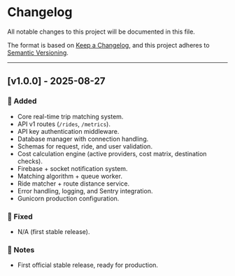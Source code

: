 # Changelog

All notable changes to this project will be documented in this file.

The format is based on [Keep a Changelog](https://keepachangelog.com/en/1.0.0/),
and this project adheres to [Semantic Versioning](https://semver.org/spec/v2.0.0.html).

---

## [v1.0.0] - 2025-08-27
### 🚀 Added
- Core real-time trip matching system.
- API v1 routes (`/rides`, `/metrics`).
- API key authentication middleware.
- Database manager with connection handling.
- Schemas for request, ride, and user validation.
- Cost calculation engine (active providers, cost matrix, destination checks).
- Firebase + socket notification system.
- Matching algorithm + queue worker.
- Ride matcher + route distance service.
- Error handling, logging, and Sentry integration.
- Gunicorn production configuration.

### 🐛 Fixed
- N/A (first stable release).

### 🔧 Notes
- First official stable release, ready for production.
